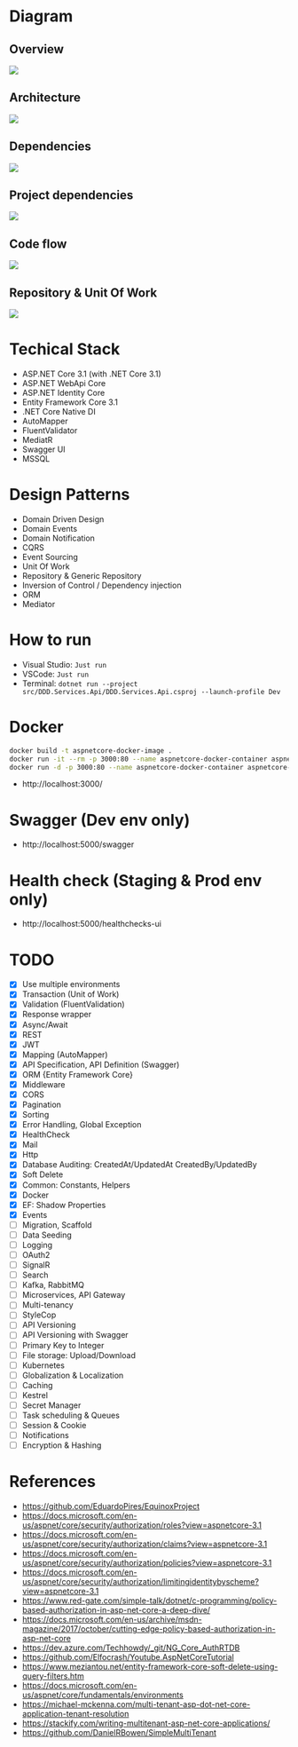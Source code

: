 # Diagram

## Overview
![](/docs/overview.png)

## Architecture
![](/docs/architecture.png)

## Dependencies
![](/docs/dependencies.jpg)

## Project dependencies
![](/docs/project-dependencies.jpg)

## Code flow
![](/docs/code-flow.jpg)

## Repository & Unit Of Work
![](/docs/custom-repo-versus-db-context.png)

# Techical Stack
- ASP.NET Core 3.1 (with .NET Core 3.1)
- ASP.NET WebApi Core
- ASP.NET Identity Core
- Entity Framework Core 3.1
- .NET Core Native DI
- AutoMapper
- FluentValidator
- MediatR
- Swagger UI
- MSSQL

# Design Patterns
- Domain Driven Design
- Domain Events
- Domain Notification
- CQRS
- Event Sourcing
- Unit Of Work
- Repository & Generic Repository
- Inversion of Control / Dependency injection
- ORM
- Mediator

# How to run
- Visual Studio: `Just run`
- VSCode: `Just run`
- Terminal: `dotnet run --project src/DDD.Services.Api/DDD.Services.Api.csproj --launch-profile Dev`

# Docker

```sh
docker build -t aspnetcore-docker-image .
docker run -it --rm -p 3000:80 --name aspnetcore-docker-container aspnetcore-docker-image
docker run -d -p 3000:80 --name aspnetcore-docker-container aspnetcore-docker-image
```

- http://localhost:3000/

# Swagger (Dev env only)
- http://localhost:5000/swagger

# Health check (Staging & Prod env only)
- http://localhost:5000/healthchecks-ui

# TODO
- [x] Use multiple environments
- [x] Transaction (Unit of Work)
- [x] Validation (FluentValidation)
- [x] Response wrapper
- [x] Async/Await
- [x] REST
- [x] JWT
- [x] Mapping (AutoMapper)
- [x] API Specification, API Definition (Swagger)
- [x] ORM {Entity Framework Core}
- [x] Middleware
- [x] CORS
- [x] Pagination
- [x] Sorting
- [x] Error Handling, Global Exception
- [x] HealthCheck
- [x] Mail
- [x] Http
- [x] Database Auditing: CreatedAt/UpdatedAt CreatedBy/UpdatedBy
- [x] Soft Delete
- [x] Common: Constants, Helpers
- [x] Docker
- [x] EF: Shadow Properties
- [x] Events
- [ ] Migration, Scaffold
- [ ] Data Seeding
- [ ] Logging
- [ ] OAuth2
- [ ] SignalR
- [ ] Search
- [ ] Kafka, RabbitMQ
- [ ] Microservices, API Gateway
- [ ] Multi-tenancy
- [ ] StyleCop
- [ ] API Versioning
- [ ] API Versioning with Swagger
- [ ] Primary Key to Integer
- [ ] File storage: Upload/Download
- [ ] Kubernetes
- [ ] Globalization & Localization
- [ ] Caching
- [ ] Kestrel
- [ ] Secret Manager
- [ ] Task scheduling & Queues
- [ ] Session & Cookie
- [ ] Notifications
- [ ] Encryption & Hashing

# References
- https://github.com/EduardoPires/EquinoxProject
- https://docs.microsoft.com/en-us/aspnet/core/security/authorization/roles?view=aspnetcore-3.1
- https://docs.microsoft.com/en-us/aspnet/core/security/authorization/claims?view=aspnetcore-3.1
- https://docs.microsoft.com/en-us/aspnet/core/security/authorization/policies?view=aspnetcore-3.1
- https://docs.microsoft.com/en-us/aspnet/core/security/authorization/limitingidentitybyscheme?view=aspnetcore-3.1
- https://www.red-gate.com/simple-talk/dotnet/c-programming/policy-based-authorization-in-asp-net-core-a-deep-dive/
- https://docs.microsoft.com/en-us/archive/msdn-magazine/2017/october/cutting-edge-policy-based-authorization-in-asp-net-core
- https://dev.azure.com/Techhowdy/_git/NG_Core_AuthRTDB
- https://github.com/Elfocrash/Youtube.AspNetCoreTutorial
- https://www.meziantou.net/entity-framework-core-soft-delete-using-query-filters.htm
- https://docs.microsoft.com/en-us/aspnet/core/fundamentals/environments
- https://michael-mckenna.com/multi-tenant-asp-dot-net-core-application-tenant-resolution
- https://stackify.com/writing-multitenant-asp-net-core-applications/
- https://github.com/DanielRBowen/SimpleMultiTenant
